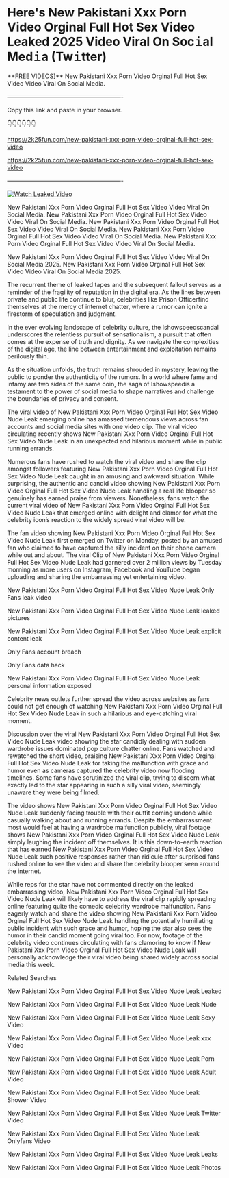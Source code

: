 # Here's New Pakistani Xxx Porn Video Orginal Full Hot Sex Video Leaked 2025 Video Viral On Soc𝚒al Med𝚒a (Tw𝚒tter)

++FREE VIDEOS]** New Pakistani Xxx Porn Video Orginal Full Hot Sex Video Video Viral On Social Media.

———————————————————-

Copy this link and paste in your browser.

👇👇👇👇👇👇

https://2k25fun.com/new-pakistani-xxx-porn-video-orginal-full-hot-sex-video

https://2k25fun.com/new-pakistani-xxx-porn-video-orginal-full-hot-sex-video

———————————————————-

[![Watch Leaked Video](https://miro.medium.com/v2/resize:fit:828/format:webp/1*cilzJN44JGOrTw9NJCrNHA.gif "Watch Leaked Video")](https://2k25fun.com/new-pakistani-xxx-porn-video-orginal-full-hot-sex-video)

New Pakistani Xxx Porn Video Orginal Full Hot Sex Video Video Viral On Social Media. New Pakistani Xxx Porn Video Orginal Full Hot Sex Video Video Viral On Social Media. New Pakistani Xxx Porn Video Orginal Full Hot Sex Video Video Viral On Social Media. New Pakistani Xxx Porn Video Orginal Full Hot Sex Video Video Viral On Social Media. New Pakistani Xxx Porn Video Orginal Full Hot Sex Video Video Viral On Social Media.

New Pakistani Xxx Porn Video Orginal Full Hot Sex Video Video Viral On Social Media 2025. New Pakistani Xxx Porn Video Orginal Full Hot Sex Video Video Viral On Social Media 2025.

The recurrent theme of leaked tapes and the subsequent fallout serves as a reminder of the fragility of reputation in the digital era. As the lines between private and public life continue to blur, celebrities like Prison Officerfind themselves at the mercy of internet chatter, where a rumor can ignite a firestorm of speculation and judgment.

In the ever evolving landscape of celebrity culture, the Ishowspeedscandal underscores the relentless pursuit of sensationalism, a pursuit that often comes at the expense of truth and dignity. As we navigate the complexities of the digital age, the line between entertainment and exploitation remains perilously thin.

As the situation unfolds, the truth remains shrouded in mystery, leaving the public to ponder the authenticity of the rumors. In a world where fame and infamy are two sides of the same coin, the saga of Ishowspeedis a testament to the power of social media to shape narratives and challenge the boundaries of privacy and consent.

The viral video of New Pakistani Xxx Porn Video Orginal Full Hot Sex Video Nude Leak emerging online has amassed tremendous views across fan accounts and social media sites with one video clip. The viral video circulating recently shows New Pakistani Xxx Porn Video Orginal Full Hot Sex Video Nude Leak in an unexpected and hilarious moment while in public running errands.

Numerous fans have rushed to watch the viral video and share the clip amongst followers featuring New Pakistani Xxx Porn Video Orginal Full Hot Sex Video Nude Leak caught in an amusing and awkward situation. While surprising, the authentic and candid video showing New Pakistani Xxx Porn Video Orginal Full Hot Sex Video Nude Leak handling a real life blooper so genuinely has earned praise from viewers. Nonetheless, fans watch the current viral video of New Pakistani Xxx Porn Video Orginal Full Hot Sex Video Nude Leak that emerged online with delight and clamor for what the celebrity icon’s reaction to the widely spread viral video will be.

The fan video showing New Pakistani Xxx Porn Video Orginal Full Hot Sex Video Nude Leak first emerged on Twitter on Monday, posted by an amused fan who claimed to have captured the silly incident on their phone camera while out and about. The viral Clip of New Pakistani Xxx Porn Video Orginal Full Hot Sex Video Nude Leak had garnered over 2 million views by Tuesday morning as more users on Instagram, Facebook and YouTube began uploading and sharing the embarrassing yet entertaining video.

New Pakistani Xxx Porn Video Orginal Full Hot Sex Video Nude Leak Only Fans leak video

New Pakistani Xxx Porn Video Orginal Full Hot Sex Video Nude Leak leaked pictures

New Pakistani Xxx Porn Video Orginal Full Hot Sex Video Nude Leak explicit content leak

Only Fans account breach

Only Fans data hack

New Pakistani Xxx Porn Video Orginal Full Hot Sex Video Nude Leak personal information exposed

Celebrity news outlets further spread the video across websites as fans could not get enough of watching New Pakistani Xxx Porn Video Orginal Full Hot Sex Video Nude Leak in such a hilarious and eye-catching viral moment.

Discussion over the viral New Pakistani Xxx Porn Video Orginal Full Hot Sex Video Nude Leak video showing the star candidly dealing with sudden wardrobe issues dominated pop culture chatter online. Fans watched and rewatched the short video, praising New Pakistani Xxx Porn Video Orginal Full Hot Sex Video Nude Leak for taking the malfunction with grace and humor even as cameras captured the celebrity video now flooding timelines. Some fans have scrutinized the viral clip, trying to discern what exactly led to the star appearing in such a silly viral video, seemingly unaware they were being filmed.

The video shows New Pakistani Xxx Porn Video Orginal Full Hot Sex Video Nude Leak suddenly facing trouble with their outfit coming undone while casually walking about and running errands. Despite the embarrassment most would feel at having a wardrobe malfunction publicly, viral footage shows New Pakistani Xxx Porn Video Orginal Full Hot Sex Video Nude Leak simply laughing the incident off themselves. It is this down-to-earth reaction that has earned New Pakistani Xxx Porn Video Orginal Full Hot Sex Video Nude Leak such positive responses rather than ridicule after surprised fans rushed online to see the video and share the celebrity blooper seen around the internet.

While reps for the star have not commented directly on the leaked embarrassing video, New Pakistani Xxx Porn Video Orginal Full Hot Sex Video Nude Leak will likely have to address the viral clip rapidly spreading online featuring quite the comedic celebrity wardrobe malfunction. Fans eagerly watch and share the video showing New Pakistani Xxx Porn Video Orginal Full Hot Sex Video Nude Leak handling the potentially humiliating public incident with such grace and humor, hoping the star also sees the humor in their candid moment going viral too. For now, footage of the celebrity video continues circulating with fans clamoring to know if New Pakistani Xxx Porn Video Orginal Full Hot Sex Video Nude Leak will personally acknowledge their viral video being shared widely across social media this week.

Related Searches

New Pakistani Xxx Porn Video Orginal Full Hot Sex Video Nude Leak Leaked

New Pakistani Xxx Porn Video Orginal Full Hot Sex Video Nude Leak Nude

New Pakistani Xxx Porn Video Orginal Full Hot Sex Video Nude Leak Sexy Video

New Pakistani Xxx Porn Video Orginal Full Hot Sex Video Nude Leak xxx Video

New Pakistani Xxx Porn Video Orginal Full Hot Sex Video Nude Leak Porn

New Pakistani Xxx Porn Video Orginal Full Hot Sex Video Nude Leak Adult Video

New Pakistani Xxx Porn Video Orginal Full Hot Sex Video Nude Leak Shower Video

New Pakistani Xxx Porn Video Orginal Full Hot Sex Video Nude Leak Twitter Video

New Pakistani Xxx Porn Video Orginal Full Hot Sex Video Nude Leak Onlyfans Video

New Pakistani Xxx Porn Video Orginal Full Hot Sex Video Nude Leak Leaks

New Pakistani Xxx Porn Video Orginal Full Hot Sex Video Nude Leak Photos